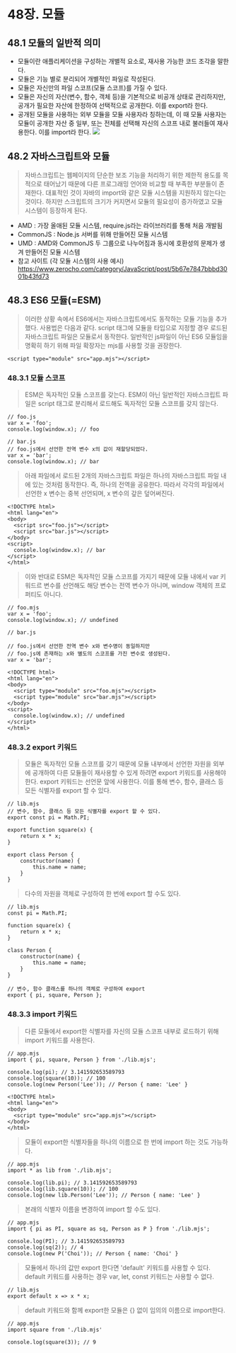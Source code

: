 # 48장. 모듈

## 48.1 모듈의 일반적 의미
- 모듈이란 애플리케이션을 구성하는 개별적 요소로, 재사용 가능한 코드 조각을 말한다.
- 모듈은 기능 별로 분리되어 개별적인 파일로 작성된다.
- 모듈은 자신만의 파일 스코프(모듈 스코프)를 가질 수 있다.
- 모듈은 자신의 자산(변수, 함수, 객체 등)을 기본적으로 비공개 상태로 관리하지만, 공개가 필요한 자산에 한정하여 선택적으로 공개한다. 이를 export라 한다.
- 공개된 모듈을 사용하는 외부 모듈을 모듈 사용자라 칭하는데, 이 때 모듈 사용자는 모듈이 공개한 자산 중 일부, 또는 전체를 선택해 자신의 스코프 내로 불러들여 재사용한다. 이를 import라 한다.
![](https://velog.velcdn.com/images/chtoqur/post/e8a77b22-d62d-478e-907f-b0968fd76d34/image.png)

## 48.2 자바스크립트와 모듈
> 자바스크립트는 웹페이지의 단순한 보조 기능을 처리하기 위한 제한적 용도를 목적으로 태어났기 때문에 다른 프로그래밍 언어와 비교할 때 부족한 부분들이 존재한다. 대표적인 것이 자바의 import와 같은 모듈 시스템을 지원하지 않는다는 것이다. 하지만 스크립트의 크기가 커지면서 모듈의 필요성이 증가하였고 모듈 시스템이 등장하게 된다.

- AMD : 가장 올애된 모듈 시스템, require.js라는 라이브러리를 통해 처음 개발됨
- CommonJS : Node.js 서버를 위해 만들어진 모듈 시스템
- UMD : AMD와 CommonJS 두 그룹으로 나누어짐과 동시에 호환성의 문제가 생겨 만들어진 모듈 시스템
- 참고 사이트 (각 모듈 시스템의 사용 예시)
https://www.zerocho.com/category/JavaScript/post/5b67e7847bbbd3001b43fd73

## 48.3 ES6 모듈(=ESM)
> 이러한 상황 속에서 ES6에서는 자바스크립트에서도 동작하는 모듈 기능을 추가했다. 사용법은 다음과 같다. script 태그에 모듈을 타입으로 지정할 경우 로드된 자바스크립트 파일은 모듈로서 동작한다. 일반적인 js파일이 아닌 ES6 모듈임을 명확히 하기 위해 파일 확장자는 mjs를 사용할 것을 권장한다.

```JS
<script type="module" src="app.mjs"></script>
```

### 48.3.1 모듈 스코프
> ESM은 독자적인 모듈 스코프를 갖는다. ESM이 아닌 일반적인 자바스크립트 파일은 script 태그로 분리해서 로드해도 독자적인 모듈 스코프를 갖지 않는다.

```JS
// foo.js
var x = 'foo';
console.log(window.x); // foo
```

```JS
// bar.js
// foo.js에서 선언한 전역 변수 x의 값이 재할당되었다.
var x = 'bar';
console.log(window.x); // bar
```

> 아래 파일에서 로드된 2개의 자바스크립트 파일은 하나의 자바스크립트 파일 내에 있는 것처럼 동작한다. 즉, 하나의 전역을 공유한다. 따라서 각각의 파일에서 선언한 x 변수는 중복 선언되며, x 변수의 갚은 덮어써진다.

```JS
<!DOCTYPE html>
<html lang="en">
<body>
  <script src="foo.js"></script>
  <script src="bar.js"></script>
</body>
<script>
  console.log(window.x); // bar
</script>
</html>
```
> 이와 반대로 ESM은 독자적인 모듈 스코프를 가지기 때문에 모듈 내에서 var 키워드르 변수를 선언해도 해당 변수는 전역 변수가 아니며, window 객체의 프로퍼티도 아니다.

```JS
// foo.mjs
var x = 'foo';
console.log(window.x); // undefined
```

```JS
// bar.js

// foo.js에서 선언한 전역 변수 x와 변수명이 동일하지만
// foo.js에 존재하는 x와 별도의 스코프를 가진 변수로 생성된다.
var x = 'bar';
```

```JS
<!DOCTYPE html>
<html lang="en">
<body>
  <script type="module" src="foo.mjs"></script>
  <script type="module" src="bar.mjs"></script>
</body>
<script>
  console.log(window.x); // undefined
</script>
</html>
```

### 48.3.2 export 키워드
> 모듈은 독자적인 모듈 스코프를 갖기 때문에 모듈 내부에서 선언한 자원을 외부에 공개하여 다른 모듈들이 재사용할 수 있게 하려면 export 키워드를 사용해야 한다.
export 키워드는 선언문 앞에 사용한다. 이를 통해 변수, 함수, 클래스 등 모든 식별자를 export 할 수 있다.

```JS
// lib.mjs
// 변수, 함수, 클래스 등 모든 식별자를 export 할 수 있다.
export const pi = Math.PI;

export function square(x) {
    return x * x;
}

export class Person {
    constructor(name) {
        this.name = name;
    }
}
```
> 다수의 자원을 객체로 구성하여 한 번에 export 할 수도 있다.

```JS
// lib.mjs
const pi = Math.PI;

function square(x) {
    return x * x;
}

class Person {
    constructor(name) {
        this.name = name;
    }
}

// 변수, 함수 클래스를 하나의 객체로 구성하여 export
export { pi, square, Person };
```

### 48.3.3 import 키워드
> 다른 모듈에서 export한 식별자를 자신의 모듈 스코프 내부로 로드하기 위해 import 키워드를 사용한다.

```JS
// app.mjs
import { pi, square, Person } from './lib.mjs';

console.log(pi); // 3.141592653589793
console.log(square(10)); // 100
console.log(new Person('Lee')); // Person { name: 'Lee' }
```

```JS
<!DOCTYPE html>
<html lang="en">
<body>
  <script type="module" src="app.mjs"></script>
</body>
</html>
```

> 모듈이 export한 식별자들을 하나의 이름으로 한 번에 import 하는 것도 가능하다.

```JS
// app.mjs
import * as lib from './lib.mjs';

console.log(lib.pi); // 3.141592653589793
console.log(lib.square(10)); // 100
console.log(new lib.Person('Lee')); // Person { name: 'Lee' }
```

> 본래의 식별자 이름을 변경하여 import 할 수도 있다.

```JS
// app.mjs
import { pi as PI, square as sq, Person as P } from './lib.mjs';

console.log(PI); // 3.141592653589793
console.log(sq(2)); // 4
console.log(new P('Choi')); // Person { name: 'Choi' }
```

> 모듈에서 하나의 값만 export 한다면 'default' 키워드를 사용할 수 있다. default 키워드를 사용하는 경우 var, let, const 키워드는 사용할 수 없다.

```JS
// lib.mjs
export default x => x * x;
```

> default 키워드와 함께 export한 모듈은 {} 없이 임의의 이름으로 import한다.

```JS
// app.mjs
import square from './lib.mjs'

console.log(square(3)); // 9
```